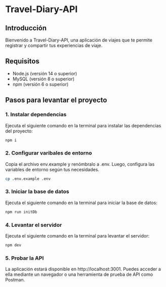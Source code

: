 # Travel-Diary-API

## Introducción

Bienvenido a Travel-Diary-API, una aplicación de viajes que te permite registrar y compartir tus experiencias de viaje.

## Requisitos

- Node.js (versión 14 o superior)
- MySQL (versión 8 o superior)
- npm (versión 6 o superior)

## Pasos para levantar el proyecto

### 1. Instalar dependencias

Ejecuta el siguiente comando en la terminal para instalar las dependencias del proyecto:

```bash
npm i

```

### 2. Configurar varibales de entorno

Copia el archivo env.example y renómbralo a .env. Luego, configura las variables de entorno según tus necesidades.

```bash
cp .env.example .env

```

### 3. Iniciar la base de datos

Ejecuta el siguiente comando en la terminal para iniciar la base de datos:

```bash
npm run initDb

```

### 4. Levantar el servidor

Ejecuta el siguiente comando en la terminal para levantar el servidor:

```bash
npm dev

```

### 5. Probar la API

La aplicación estará disponible en http://localhost:3001. Puedes acceder a ella mediante un navegador o una herramienta de prueba de API como Postman.
